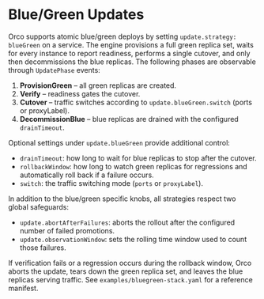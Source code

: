 # Blue/Green Updates

Orco supports atomic blue/green deploys by setting `update.strategy: blueGreen` on a service. The engine provisions a full green replica set, waits for every instance to report readiness, performs a single cutover, and only then decommissions the blue replicas. The following phases are observable through `UpdatePhase` events:

1. **ProvisionGreen** – all green replicas are created.
2. **Verify** – readiness gates the cutover.
3. **Cutover** – traffic switches according to `update.blueGreen.switch` (ports or proxyLabel).
4. **DecommissionBlue** – blue replicas are drained with the configured `drainTimeout`.

Optional settings under `update.blueGreen` provide additional control:

- `drainTimeout`: how long to wait for blue replicas to stop after the cutover.
- `rollbackWindow`: how long to watch green replicas for regressions and automatically roll back if a failure occurs.
- `switch`: the traffic switching mode (`ports` or `proxyLabel`).

In addition to the blue/green specific knobs, all strategies respect two global safeguards:

- `update.abortAfterFailures`: aborts the rollout after the configured number of failed promotions.
- `update.observationWindow`: sets the rolling time window used to count those failures.

If verification fails or a regression occurs during the rollback window, Orco aborts the update, tears down the green replica set, and leaves the blue replicas serving traffic. See `examples/bluegreen-stack.yaml` for a reference manifest.

